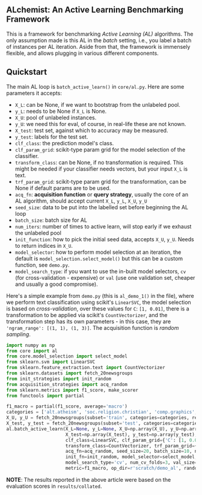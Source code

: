 ## ALchemist: An Active Learning Benchmarking Framework

This is a framework for benchmarking *Active Learning (AL)* algorithms.
The only assumption made is this AL in the *batch* setting, i.e., you label a batch of instances
per AL iteration. Aside from that, the framework is immensely flexible, and allows plugging in various 
different components.

## Quickstart
The main AL loop is `batch_active_learn()` in `core/al.py`. 
Here are some parameters it accepts:

* `X_L`: can be None, if we want to bootstrap from the unlabeled pool.
* `y_L`: needs to be None if `X_L` is None.
* `X_U`: pool of unlabeled instances.
* `y_U`: we need this for eval, of course, in real-life these are not known.
* `X_test`: test set, against which to accuracy may be measured.
* `y_test`: labels for the test set.
* `clf_class`: the prediction model's class.
* `clf_param_grid`: scikit-type param grid for the model selection of the classifier.
* `transform_class`: can be None, if no transformation is required. This might be needed if your classifier
needs vectors, but your input `X_L` is text.
* `trf_param_grid`: scikit-type param grid for the transformation, can be None if default
    params are to be used.
* `acq_fn`: **acquisition function** or **query strategy**, usually the core of an AL algorithm, 
should accept current `X_L`, `y_L`, `X_U`, `y_U`
* `seed_size`: data to be put into the labelled set before beginning the AL loop
* `batch_size`: batch size for AL
* `num_iters`: number of times to active learn, will stop early if we exhaust the unlabeled pool
* `init_function`: how to pick the initial seed data, accepts `X_U`, `y_U`. Needs to return indices in `X_U`.
* `model_selector`: how to perform model selection at an iteration, the default is `model_selection.select_model()`
    but this can be a custom function, see `demo.py`.
* `model_search_type`: if you want to use the in-built model selectors, `cv` (for cross-validation - expensive) or 
`val` (use one validation set, cheaper and usually a good compromise).
 
Here's a simple example from `demo.py` (this is `al_demo_1()` in the file), where we perform text classification using scikit's `LinearSVC`, the model
selection is based on *cross-validation*, over these values for `C`: `[1, 0.01]`, there is a transformation to be
applied via scikit's `CountVectorizer`, and the transformation step has its own parameters - 
in this case, they are `'ngram_range': [(1, 1), (1, 3)]`. The acquisition function is *random sampling*.

```Python
import numpy as np
from core import al
from core.model_selection import select_model
from sklearn.svm import LinearSVC
from sklearn.feature_extraction.text import CountVectorizer
from sklearn.datasets import fetch_20newsgroups
from init_strategies import init_random
from acquisition_strategies import acq_random
from sklearn.metrics import f1_score, make_scorer
from functools import partial

f1_macro = partial(f1_score, average='macro')
categories = ['alt.atheism', 'soc.religion.christian', 'comp.graphics', 'sci.med']
X_U, y_U = fetch_20newsgroups(subset='train', categories=categories, return_X_y=True)
X_test, y_test = fetch_20newsgroups(subset='test', categories=categories, return_X_y=True)
al.batch_active_learn(X_L=None, y_L=None, X_U=np.array(X_U), y_U=np.array(y_U),
                      X_test=np.array(X_test), y_test=np.array(y_test),
                      clf_class=LinearSVC, clf_param_grid={'C': [1, 0.01]},
                      transform_class=CountVectorizer, trf_param_grid={'ngram_range': [(1, 1), (1, 3)]},
                      acq_fn=acq_random, seed_size=20, batch_size=10, num_iters=10,
                      init_fn=init_random, model_selector=select_model,
                      model_search_type='cv', num_cv_folds=3, val_size=0.8,
                      metric=f1_macro, op_dir=r'scratch/demo_al', random_state=10)
```

[//]: # (### Citation)

[//]: # (```tex)

[//]: # (@misc{ghose2024fragility,)

[//]: # (      title={On the Fragility of Active Learners}, )

[//]: # (      author={Abhishek Ghose and Emma Thuong Nguyen},)

[//]: # (      year={2024},)

[//]: # (      eprint={2403.15744},)

[//]: # (      archivePrefix={arXiv},)

[//]: # (      primaryClass={id='cs.LG' full_name='Machine Learning' is_active=True alt_name=None in_archive='cs' is_general=False description='Papers on all aspects of machine learning research &#40;supervised, unsupervised, reinforcement learning, bandit problems, and so on&#41; including also robustness, explanation, fairness, and methodology. cs.LG is also an appropriate primary category for applications of machine learning methods.'})

[//]: # (})

[//]: # (```)
**NOTE**: The results reported in the above article were based on the evaluation scores in 
`results/collated`.
